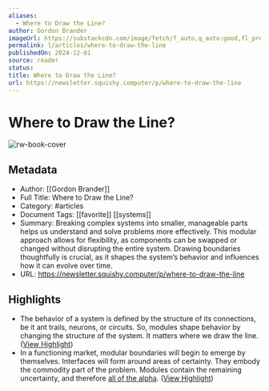 ```yaml
---
aliases:
  - Where to Draw the Line?
author: Gordon Brander
imageUrl: https://substackcdn.com/image/fetch/f_auto,q_auto:good,fl_progressive:steep/https%3A%2F%2Fsubstack-post-media.s3.amazonaws.com%2Fpublic%2Fimages%2Fb041a3ab-5fdf-4869-b94e-a5d182fdabe3_2816x1926.jpeg
permalink: l/articles/where-to-draw-the-line
publishedOn: 2024-12-01
source: reader
status: 
title: Where to Draw the Line?
url: https://newsletter.squishy.computer/p/where-to-draw-the-line
---
```

# Where to Draw the Line?

![rw-book-cover](https://substackcdn.com/image/fetch/f_auto,q_auto:good,fl_progressive:steep/https%3A%2F%2Fsubstack-post-media.s3.amazonaws.com%2Fpublic%2Fimages%2Fb041a3ab-5fdf-4869-b94e-a5d182fdabe3_2816x1926.jpeg)

## Metadata

- Author: [[Gordon Brander]]
- Full Title: Where to Draw the Line?
- Category: #articles
- Document Tags: [[favorite]] [[systems]]
- Summary: Breaking complex systems into smaller, manageable parts helps us understand and solve problems more effectively. This modular approach allows for flexibility, as components can be swapped or changed without disrupting the entire system. Drawing boundaries thoughtfully is crucial, as it shapes the system’s behavior and influences how it can evolve over time.
- URL: https://newsletter.squishy.computer/p/where-to-draw-the-line

## Highlights

- The behavior of a system is defined by the structure of its connections, be it ant trails, neurons, or circuits. So, modules shape behavior by changing the structure of the system.
  It matters where we draw the line. ([View Highlight](https://read.readwise.io/read/01jfqkpghjqtbaqv57qwtethez))
- In a functioning market, modular boundaries will begin to emerge by themselves. Interfaces will form around areas of certainty. They embody the commodity part of the problem. Modules contain the remaining uncertainty, and therefore [all of the alpha](https://reactionwheel.net/2019/11/startups-and-uncertainty.html). ([View Highlight](https://read.readwise.io/read/01jfqsn856wrq1bv6r2b99w4bs))
